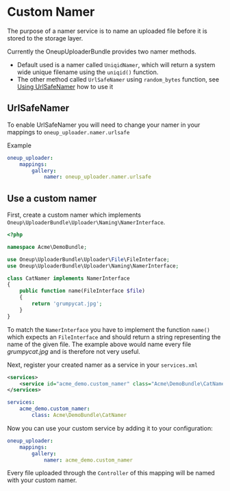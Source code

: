 Custom Namer
============

The purpose of a namer service is to name an uploaded file before it is stored to the storage layer.

Currently the OneupUploaderBundle provides two namer methods.
- Default used is a namer called `UniqidNamer`, which will return a system wide unique filename using the `uniqid()` function.
- The other method called `UrlSafeNamer` using `random_bytes` function, see [Using UrlSafeNamer](#urlsafenamer) how to use it

## UrlSafeNamer

To enable UrlSafeNamer you will need to change your namer in your mappings to `oneup_uploader.namer.urlsafe`

Example

```yml
oneup_uploader:
    mappings:
        gallery:
            namer: oneup_uploader.namer.urlsafe
```

## Use a custom namer

First, create a custom namer which implements ```Oneup\UploaderBundle\Uploader\Naming\NamerInterface```.

```php
<?php

namespace Acme\DemoBundle;

use Oneup\UploaderBundle\Uploader\File\FileInterface;
use Oneup\UploaderBundle\Uploader\Naming\NamerInterface;

class CatNamer implements NamerInterface
{
    public function name(FileInterface $file)
    {
        return 'grumpycat.jpg';
    }
}
```

To match the `NamerInterface` you have to implement the function `name()` which expects an `FileInterface` and should return a string representing the name of the given file. The example above would name every file _grumpycat.jpg_ and is therefore not very useful.

Next, register your created namer as a service in your `services.xml`

```xml
<services>
    <service id="acme_demo.custom_namer" class="Acme\DemoBundle\CatNamer" />
</services>
```

```yml
services:
    acme_demo.custom_namer:
        class: Acme\DemoBundle\CatNamer
```

Now you can use your custom service by adding it to your configuration:

```yml
oneup_uploader:
    mappings:
        gallery:
            namer: acme_demo.custom_namer
```

Every file uploaded through the `Controller` of this mapping will be named with your custom namer.
